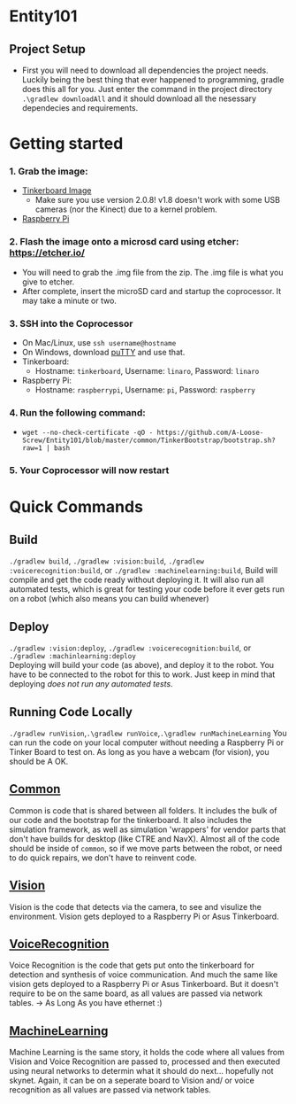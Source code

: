 Entity101
===

## Project Setup
- First you will need to download all dependencies the project needs. Luckily being the best thing that ever happened to programming,     gradle does this all for you. Just enter the command in the project directory `.\gradlew downloadAll` and it should download all the      nesessary dependecies and requirements.

# Getting started

### 1. Grab the image:
  - [Tinkerboard Image](https://dlcdnets.asus.com/pub/ASUS/mb/Linux/Tinker_Board_S/20181023-tinker-board-linaro-stretch-alip-v2.0.8.img.zip)
    - Make sure you use version 2.0.8! v1.8 doesn't work with some USB cameras (nor the Kinect) due to a kernel problem.
  - [Raspberry Pi](https://downloads.raspberrypi.org/raspbian_lite_latest)
### 2. Flash the image onto a microsd card using etcher: https://etcher.io/
  - You will need to grab the .img file from the zip. The .img file is what you give to etcher.
  - After complete, insert the microSD card and startup the coprocessor. It may take a minute or two.
### 3. SSH into the Coprocessor
  - On Mac/Linux, use `ssh username@hostname`
  - On Windows, download [puTTY](https://the.earth.li/~sgtatham/putty/latest/w64/putty-64bit-0.70-installer.msi) and use that.
  - Tinkerboard:
    - Hostname: `tinkerboard`, Username: `linaro`, Password: `linaro`
  - Raspberry Pi:
    - Hostname: `raspberrypi`, Username: `pi`, Password: `raspberry`
### 4. Run the following command:
  - `wget --no-check-certificate -qO - https://github.com/A-Loose-Screw/Entity101/blob/master/common/TinkerBootstrap/bootstrap.sh?raw=1 | bash`
### 5. Your Coprocessor will now restart

# Quick Commands

## Build
`./gradlew build`, `./gradlew :vision:build`, `./gradlew :voicerecognition:build`, or `./gradlew :machinelearning:build`,
Build will compile and get the code ready without deploying it. It will also run all automated tests, which is great for testing your code before it ever gets run on a robot (which also means you can build whenever)

## Deploy
`./gradlew :vision:deploy`, `./gradlew :voicerecognition:build`, or `./gradlew :machinlearning:deploy`  
Deploying will build your code (as above), and deploy it to the robot. You have to be connected to the robot for this to work. Just keep in mind that deploying _does not run any automated tests_.

## Running Code Locally
`./gradlew runVision`,`.\gradlew runVoice`,`.\gradlew runMachineLearning`
You can run the code on your local computer without needing a Raspberry Pi or Tinker Board to test on. As long as you have a webcam (for vision), you should be A OK.

## [Common](common)
Common is code that is shared between all folders. It includes the bulk of our code and the bootstrap for the tinkerboard. 
It also includes the simulation framework, as well as simulation 'wrappers' for vendor parts that don't have builds for desktop (like CTRE and NavX).
Almost all of the code should be inside of `common`, so if we move parts between the robot, or need to do quick repairs, we don't have to reinvent code.

## [Vision](vision)
Vision is the code that detects via the camera, to see and visulize the environment. Vision gets deployed to a Raspberry Pi or Asus Tinkerboard.

## [VoiceRecognition](voiceRecognition)
Voice Recognition is the code that gets put onto the tinkerboard for detection and synthesis of voice communication. And much the same like vision gets deployed to a Raspberry Pi or Asus Tinkerboard. But it doesn't require to be on the same board, as all values are passed via network tables. -> As Long As you have ethernet :)

## [MachineLearning](MachineLearning)
Machine Learning is the same story, it holds the code where all values from Vision and Voice Recognition are passed to, processed and then executed using neural networks to determin what it should do next... hopefully not skynet. Again, it can be on a seperate board to Vision and/ or voice recognition as all values are passed via network tables.
